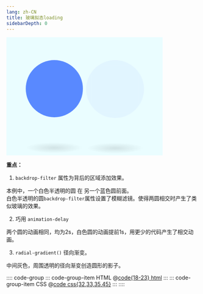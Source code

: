 ```yaml
---
lang: zh-CN
title: 玻璃拟态loading
sidebarDepth: 0
---
```


<div class="glass-container">
  <div class="glass-loader">
    <span></span>
    <span></span>
  </div>
</div>

<style>
@keyframes glass-loader-one {
  0%, 100% {
    transform: translateX(-80px);
  }
  50% {
    transform: translateX(80px);
  }
}
</style>

<style scoped>
.glass-container {
  height: 300px;
  width: 410px;
  background-color: #eafdff;
  padding-top: 10px;
}
.glass-loader {
  position: relative;
  width: 150px;
  height: 150px;
  margin: 50px 130px 100px;
}
.glass-loader span {
  position: absolute;
  top: 0;
  left: 0;
  width: 100%;
  height: 100%;
  background:#5989ff;
  border-radius: 50%;
  animation: glass-loader-one ease-in-out 2s infinite;
}
.glass-loader span:nth-child(2) {
  background-color: rgba(56, 109, 241, 0.05);
  backdrop-filter: blur(10px);
  border: 1px solid rgba(255, 255, 255, 0.1);
  animation-delay: -1s;
}
.glass-loader span::before {
  content: '';
  position: absolute;
  bottom: -100px;
  left: -20%;
  width: 140%;
  height: 40px;
  border-radius: 50%;
  background: radial-gradient(rgba(0,0,0,0.1),transparent,transparent);
}
html.dark .glass-container {
  background-color: transparent;
}
</style>


**重点：**

1. `backdrop-filter` 属性为背后的区域添加效果。

本例中，一个白色半透明的圆 在 另一个蓝色圆前面。  
白色半透明的圆`backdrop-filter`属性设置了模糊滤镜。使得两圆相交时产生了类似玻璃的效果。

2. 巧用 `animation-delay`

两个圆的动画相同，均为2s，白色圆的动画提前1s，用更少的代码产生了相交动画。

3. `radial-gradient()` 径向渐变。

中间灰色，周围透明的径向渐变创造圆形的影子。


:::: code-group
::: code-group-item HTML
@[code{18-23} html](./index.html)
:::
::: code-group-item CSS
@[code css{32,33,35,45}](./style.css)
:::
::::

